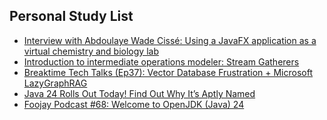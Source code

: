 ## Personal Study List
<!-- BLOG-POST-LIST:START -->
- [Interview with Abdoulaye Wade Cissé: Using a JavaFX application as a virtual chemistry and biology lab](https://foojay.io/today/interview-with-abdoulaye-wade-cisse-using-a-javafx-application-as-a-virtual-chemistry-and-biology-lab/)
- [Introduction to intermediate operations modeler: Stream Gatherers](https://foojay.io/today/introduction-to-intermediate-operations-modeler-stream-gatherers/)
- [Breaktime Tech Talks &lpar;Ep37&rpar;: Vector Database Frustration + Microsoft LazyGraphRAG](https://foojay.io/today/breaktime-tech-talks-ep37-vector-database-frustration-microsoft-lazygraphrag/)
- [Java 24 Rolls Out Today! Find Out Why It’s Aptly Named](https://foojay.io/today/java-24-rolls-out-today-find-out-why-its-aptly-named/)
- [Foojay Podcast #68: Welcome to OpenJDK &lpar;Java&rpar; 24](https://foojay.io/today/foojay-podcast-68/)
<!-- BLOG-POST-LIST:END -->  
